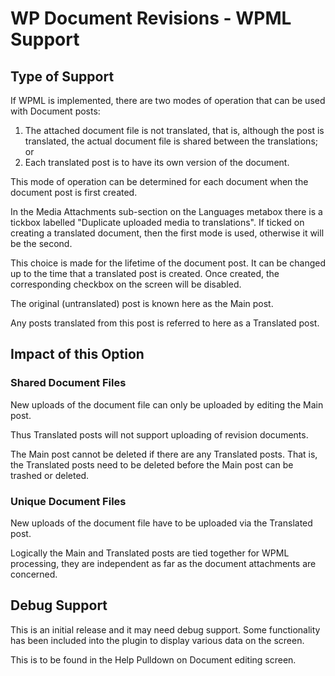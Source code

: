 # WP Document Revisions - WPML Support

## Type of Support

If WPML is implemented, there are two modes of operation that can be used with Document posts:
1. The attached document file is not translated, that is, although the post is translated, the actual document file is shared between the translations; or
2. Each translated post is to have its own version of the document.

This mode of operation can be determined for each document when the document post is first created.

In the Media Attachments sub-section on the Languages metabox there is a tickbox labelled "Duplicate uploaded media to translations". If ticked on creating a translated document, then the first mode is used, otherwise it will be the second.

This choice is made for the lifetime of the document post. It can be changed up to the time that a translated post is created. Once created, the corresponding checkbox on the screen will be disabled.

The original (untranslated) post is known here as the Main post. 

Any posts translated from this post is referred to here as a Translated post.

## Impact of this Option

### Shared Document Files

New uploads of the document file can only be uploaded by editing the Main post.

Thus Translated posts will not support uploading of revision documents.

The Main post cannot be deleted if there are any Translated posts. That is, the Translated posts need to be deleted before the Main post can be trashed or deleted.

### Unique Document Files

New uploads of the document file have to be uploaded via the Translated post.

Logically the Main and Translated posts are tied together for WPML processing, they are independent as far as the document attachments are concerned.

## Debug Support

This is an initial release and it may need debug support. Some functionality has been included into the plugin to display various data on the screen.

This is to be found in the Help Pulldown on Document editing screen. 